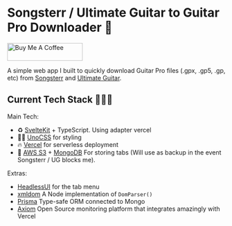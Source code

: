 # Songsterr / Ultimate Guitar to Guitar Pro Downloader 🎸

<a href="https://www.buymeacoffee.com/ryanroberts" target="_blank"><img src="https://cdn.buymeacoffee.com/buttons/default-yellow.png" alt="Buy Me A Coffee" height="41" width="174"></a>

A simple web app I built to quickly download Guitar Pro files (.gpx, .gp5, .gp, etc) from [Songsterr](https://www.songsterr.com/) and [Ultimate Guitar](https://www.ultimate-guitar.com/).

## Current Tech Stack 👨🏻‍💻

Main Tech:

- ♻️ [SvelteKit](https://kit.svelte.dev/) + TypeScript. Using adapter vercel
- 💅🏻 [UnoCSS](https://github.com/unocss/unocss) for styling
- 🔥 [Vercel](https://vercel.com/) for serverless deployment
- 🥫 [AWS S3](https://aws.amazon.com/s3/) + [MongoDB](https://www.mongodb.com/) For storing tabs (Will use as backup in the event Songsterr / UG blocks me).

Extras:

- [HeadlessUI](https://headlessui.com/) for the tab menu
- [xmldom](https://github.com/xmldom/xmldom) A Node implementation of `DomParser()`
- [Prisma](https://www.prisma.io/) Type-safe ORM connected to Mongo
- [Axiom](https://github.com/axiomhq) Open Source monitoring platform that integrates amazingly with Vercel
